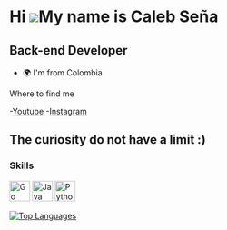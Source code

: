
Hi ![](https://user-images.githubusercontent.com/18350557/176309783-0785949b-9127-417c-8b55-ab5a4333674e.gif)My name is Caleb Seña 
==================================================================================================================================
Back-end Developer
------------------

* 🌍  I'm from Colombia 

Where to find me
 
-[Youtube](https://www.youtube.com/@techcsm865/videos)
-[Instagram](https://www.instagram.com/calebsenm/)

<h2>The curiosity do not have a  limit  :)  </h2>

### Skills


<p align="left">
<a href="https://go.dev/doc/" target="_blank" rel="noreferrer"><img src="https://raw.githubusercontent.com/danielcranney/readme-generator/main/public/icons/skills/go-colored.svg" width="36" height="36" alt="Go" /></a>
 <a href="https://www.oracle.com/java/" target="_blank" rel="noreferrer"><img src="https://raw.githubusercontent.com/danielcranney/readme-generator/main/public/icons/skills/java-colored.svg" width="36" height="36" alt="Java" /></a>
 <a href="https://www.python.org/" target="_blank" rel="noreferrer"><img src="https://raw.githubusercontent.com/danielcranney/readme-generator/main/public/icons/skills/python-colored.svg" width="36" height="36" alt="Python" /></a>
</p>
<a href="https://github.com/calebsenm" align="left"><img src="https://github-readme-stats.vercel.app/api/top-langs/?username=amr8644&langs_count=10&title_color=ffffff&text_color=ffffff&icon_color=444e59&bg_color=0f172a&hide_border=true&locale=en&custom_title=Top%20%Languages" alt="Top Languages" /></a>

